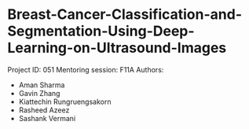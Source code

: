 # Breast-Cancer-Classification-and-Segmentation-Using-Deep-Learning-on-Ultrasound-Images
Project ID: 051 
Mentoring session: F11A
Authors:
- Aman Sharma 
- Gavin Zhang 
- Kiattechin Rungruengsakorn 
- Rasheed Azeez 
- Sashank Vermani

